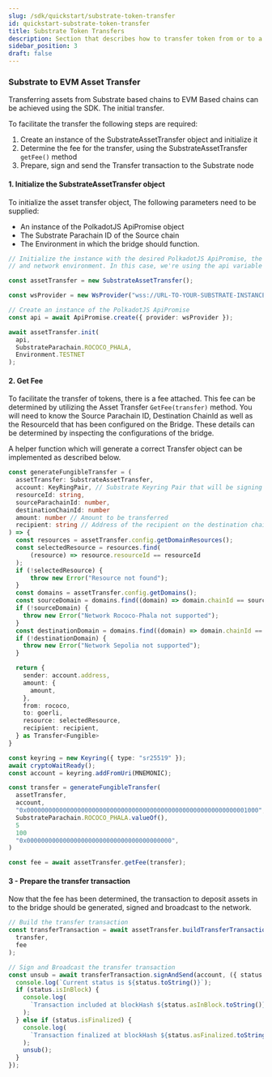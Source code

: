 ```yaml
---
slug: /sdk/quickstart/substrate-token-transfer
id: quickstart-substrate-token-transfer
title: Substrate Token Transfers
description: Section that describes how to transfer token from or to a substrate network.
sidebar_position: 3
draft: false
---
```


### Substrate to EVM Asset Transfer

Transferring assets from Substrate based chains to EVM Based chains can be achieved using the SDK. The initial transfer.

To facilitate the transfer the following steps are required:

1. Create an instance of the SubstrateAssetTransfer object and initialize it
2. Determine the fee for the transfer, using the SubstrateAssetTransfer `getFee()` method
3. Prepare, sign and send the Transfer transaction to the Substrate node

#### 1. Initialize the SubstrateAssetTransfer object

To initialize the asset transfer object, The following parameters need to be supplied:

- An instance of the PolkadotJS ApiPromise object
- The Substrate Parachain ID of the Source chain
- The Environment in which the bridge should function.

```ts
// Initialize the instance with the desired PolkadotJS ApiPromise, the Source Parachain ID
// and network environment. In this case, we're using the api variable and the TESTNET environment

const assetTransfer = new SubstrateAssetTransfer();

const wsProvider = new WsProvider("wss://URL-TO-YOUR-SUBSTRATE-INSTANCE");

// Create an instance of the PolkadotJS ApiPromise
const api = await ApiPromise.create({ provider: wsProvider });

await assetTransfer.init(
  api,
  SubstrateParachain.ROCOCO_PHALA,
  Environment.TESTNET
);
```

#### 2. Get Fee

To facilitate the transfer of tokens, there is a fee attached. This fee can be determined by utilizing the Asset Transfer `GetFee(transfer)` method. You will need to know the Source Parachain ID, Destination ChainId as well as the ResourceId that has been configured on the Bridge. These details can be determined by inspecting the configurations of the bridge.

A helper function which will generate a correct Transfer object can be implemented as described below.

```ts
const generateFungibleTransfer = (
  assetTransfer: SubstrateAssetTransfer,
  account: KeyRingPair, // Substrate Keyring Pair that will be signing the transaction
  resourceId: string,
  sourceParachainId: number,
  destinationChainId: number
  amount: number // Amount to be transferred
  recipient: string // Address of the recipient on the destination chain
) => {
  const resources = assetTransfer.config.getDomainResources();
  const selectedResource = resources.find(
      (resource) => resource.resourceId == resourceId
  );
  if (!selectedResource) {
      throw new Error("Resource not found");
  }
  const domains = assetTransfer.config.getDomains();
  const sourceDomain = domains.find((domain) => domain.chainId == sourceParachainId);
  if (!sourceDomain) {
    throw new Error("Network Rococo-Phala not supported");
  }
  const destinationDomain = domains.find((domain) => domain.chainId == destinationChainId);
  if (!destinationDomain) {
    throw new Error("Network Sepolia not supported");
  }

  return {
    sender: account.address,
    amount: {
      amount,
    },
    from: rococo,
    to: goerli,
    resource: selectedResource,
    recipient: recipient,
  } as Transfer<Fungible>
}

const keyring = new Keyring({ type: "sr25519" });
await cryptoWaitReady();
const account = keyring.addFromUri(MNEMONIC);

const transfer = generateFungibleTransfer(
  assetTransfer,
  account,
  "0x0000000000000000000000000000000000000000000000000000000000001000",
  SubstrateParachain.ROCOCO_PHALA.valueOf(),
  5
  100
  "0x0000000000000000000000000000000000000000",
)

const fee = await assetTransfer.getFee(transfer);

```

#### 3 - Prepare the transfer transaction

Now that the fee has been determined, the transaction to deposit assets in to the bridge should be generated, signed and broadcast to the network.

```ts
// Build the transfer transaction
const transferTransaction = await assetTransfer.buildTransferTransaction(
  transfer,
  fee
);

// Sign and Broadcast the transfer transaction
const unsub = await transferTransaction.signAndSend(account, ({ status }) => {
  console.log(`Current status is ${status.toString()}`);
  if (status.isInBlock) {
    console.log(
      `Transaction included at blockHash ${status.asInBlock.toString()}`
    );
  } else if (status.isFinalized) {
    console.log(
      `Transaction finalized at blockHash ${status.asFinalized.toString()}`
    );
    unsub();
  }
});
```
